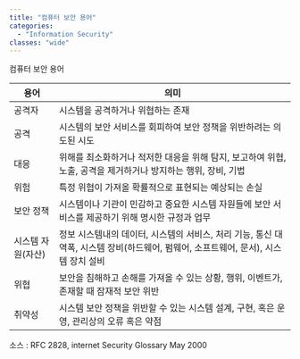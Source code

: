 ```yaml
---
title: "컴퓨터 보안 용어"
categories:
  - "Information Security"
classes: "wide"
---
```

컴퓨터 보안 용어

|용어|의미|
|---|---|
|공격자|시스템을 공격하거나 위협하는 존재|
|공격|시스템의 보안 서비스를 회피하여 보안 정책을 위반하려는 의도된 시도|
|대응|위해를 최소화하거나 적저한 대응을 위해 탐지, 보고하여 위협, 노출, 공격을 제거하거나 방지하는 행위, 장비, 기법|
|위험|특정 위협이 가져올 확률적으로 표현되는 예상되는 손실|
|보안 정책|시스템이나 기관이 민감하고 중요한 시스템 자원들에 보안 서비스를 제공하기 위해 명시한 규정과 업무|
|시스템 자원(자산)|정보 시스템내의 데이터, 시스템의 서비스, 처리 기능, 통신 대역폭, 시스템 장비(하드웨어, 펌웨어, 소프트웨어, 문서), 시스템 장치 설비|
|위협|보안을 침해하고 손해를 가져올 수 있는 상황, 행위, 이벤트가, 존재할 때 잠재적 보안 위반|
|취약성|시스템 보안 정책을 위반할 수 있는 시스템  설계, 구현, 혹은 운영, 관리상의 오류 혹은 약점|

소스 : RFC 2828, internet Security Glossary May 2000
